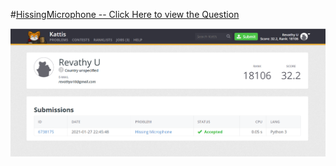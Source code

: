 #[HissingMicrophone -- Click Here to view the Question](https://open.kattis.com/problems/hissingmicrophone)

![HissingMicrophone](/HissingMicrophone.png)
